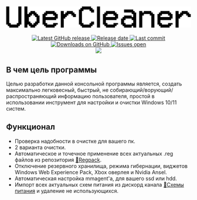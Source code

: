 <p align="center">
<picture>
 <source media="(prefers-color-scheme: dark)" srcset="https://raw.githubusercontent.com/Vijorich/Uber-cleaner/main/.github/images/UC_Logo_Light.svg">
 <img src="https://raw.githubusercontent.com/Vijorich/Uber-cleaner/main/.github/images/UC_Logo_Dark.svg">
</picture>
<br>
<br>
<a href="https://github.com/Vijorich/Uber-cleaner/releases/latest" target="_blank">
 <img alt="Latest GitHub release" src="https://img.shields.io/github/v/release/Vijorich/Uber-cleaner?style=for-the-badge" />
 </a>
<a href="https://github.com/Vijorich/Uber-cleaner/releases/latest" target="_blank">
 <img alt="Release date" src="https://img.shields.io/github/release-date/Vijorich/Uber-cleaner?style=for-the-badge" />
</a>
<a href="https://github.com/Vijorich/Uber-cleaner/commits" target="_blank">
 <img alt="Last commit" src="https://img.shields.io/github/last-commit/Vijorich/Uber-cleaner?style=for-the-badge" />
</a>
<br>
<a href="https://github.com/Vijorich/Uber-cleaner/releases" target="_blank">
 <img alt="Downloads on GitHub" src="https://img.shields.io/github/downloads/Vijorich/Uber-cleaner/total?style=for-the-badge" />
</a>
<a href="https://github.com/Vijorich/Uber-cleaner/issues" target="_blank">
 <img alt="Issues open" src="https://img.shields.io/github/issues-raw/Vijorich/Uber-cleaner?style=for-the-badge" />
</a>
<br>
<a href="https://discord.gg/s2nJXZy7">
 <img src="https://img.shields.io/badge/-Discord-blue?style=for-the-badge&logo=discord&color=5865F2&logoColor=FFFFFF"/>
</a>
</p>

## В чем цель программы
Целью разработки данной консольной программы является, создать максимально легковесный, быстрый, не собирающий/ворующий/распространяющий информацию пользователя, простой в использовании инструмент для настройки и очистки Windows 10/11 систем.
## Функционал
- Проверка надобности в очистке для вашего пк.
- 2 варианта очистки.
- Автоматическое и точечное применение всех актуальных .reg файлов из репозитория [📘Regpack](https://github.com/donkrage/regpack).
- Отключение резервного хранилища, режима гибернации, виджетов Windows Web Experience Pack, Xbox оверлея и Nvidia Ansel.
- Автоматическая настройка mmagent'а, для вашего ssd или hdd.
- Импорт всех актуальных схем питания из дискорд канала [🔋Схемы питания](https://discord.com/channels/778615813011537942/998567667579502623) и удаление не использующихся.
